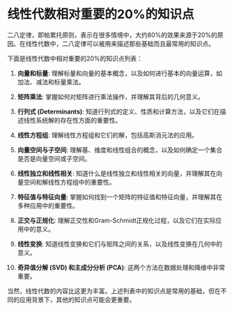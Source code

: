 # 线性代数相对重要的20%的知识点

二八定律，即帕累托原则，表示在很多情境中，大约80%的效果来源于20%的原因。在线性代数中，二八定律可以被用来描述那些基础而且最常用的知识点。

下面是线性代数中相对重要的20%的知识点列表：

1. **向量和标量**: 理解标量和向量的基本概念，以及如何进行基本的向量运算，如加法、减法和标量乘法。

2. **矩阵乘法**: 掌握如何对矩阵进行乘法操作，并理解其背后的几何意义。

3. **行列式 (Determinants)**: 知道行列式的定义、性质和计算方法，以及它们在描述线性系统解的存在性方面的重要性。

4. **线性方程组**: 理解线性方程组和它们的解，包括高斯消元法的应用。

5. **向量空间与子空间**: 理解基、维度和线性组合的概念，以及如何确定一个集合是否是向量空间或子空间。

6. **线性独立和线性相关**: 知道什么是线性独立和线性相关的向量，并理解其在向量空间和解线性方程组中的重要性。

7. **特征值与特征向量**: 掌握如何找到一个矩阵的特征值和特征向量，并理解其在多种应用中的重要性。

8. **正交与正规化**: 理解正交性和Gram-Schmidt正规化过程，以及它们在实际应用中的意义。

9. **线性变换**: 知道线性变换和它们与矩阵之间的关系，以及线性变换在几何中的意义。

10. **奇异值分解 (SVD) 和主成分分析 (PCA)**: 这两个方法在数据处理和降维中非常重要。

当然，线性代数的内容比这更为丰富。上述列表中的知识点是常用的基础，但在不同的应用背景下，其他的知识点可能会更重要。

